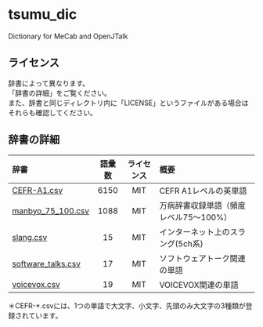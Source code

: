 # tsumu_dic
Dictionary for MeCab and OpenJTalk

## ライセンス

辞書によって異なります。  
「辞書の詳細」をご覧ください。  
また、辞書と同じディレクトリ内に「LICENSE」というファイルがある場合はそれらも確認してください。  

## 辞書の詳細

| 辞書 | 語彙数 | ライセンス | 概要 |
|:---|:---:|:---:|:---|
| [CEFR-A1.csv](dict/external/english/CEFR-A1.csv) | 6150 | MIT | CEFR A1レベルの英単語 |
| [manbyo_75_100.csv](dict/external/manbyo/manbyo_75_100.cs) | 1088 | MIT | 万病辞書収録単語（頻度レベル75～100%） |
| [slang.csv](dict/internet/slang.csv) | 15 | MIT | インターネット上のスラング(5ch系) |
| [software_talks.csv](dict/tts/software_talks.csv) | 17 | MIT | ソフトウェアトーク関連の単語 |
| [voicevox.csv](dict/tts/voicevox.csv) | 19 | MIT | VOICEVOX関連の単語 |

＊CEFR-*.csvには、1つの単語で大文字、小文字、先頭のみ大文字の3種類が登録されています。